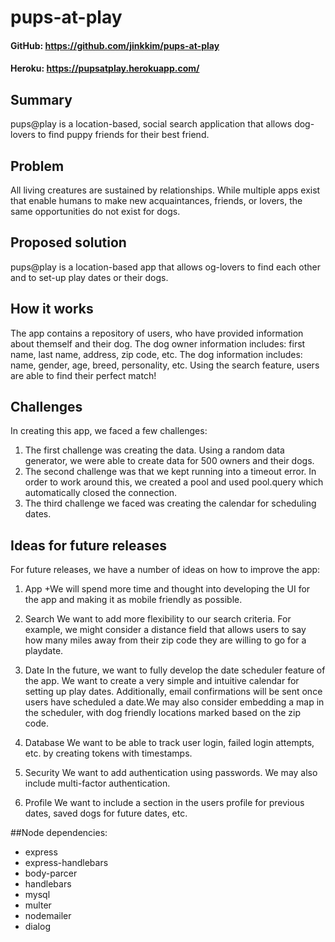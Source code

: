 # pups-at-play

#### GitHub:  https://github.com/jinkkim/pups-at-play
#### Heroku: https://pupsatplay.herokuapp.com/

## Summary

pups@play is a location-based, social search application that allows dog-lovers to find puppy friends for their best friend.


## Problem

All living creatures are sustained by relationships. While multiple apps exist that enable humans to make new acquaintances, friends, or lovers, the same opportunities do not exist for dogs.


## Proposed solution

pups@play is a location-based app that allows og-lovers to find each other and to set-up play dates or their dogs.


## How it works

The app contains a repository of users, who have provided information about themself and their dog. The dog owner information includes: first name, last name, address, zip code, etc. The dog information includes: name, gender, age, breed, personality, etc. Using the search feature, users are able to find their perfect match!


## Challenges

In creating this app, we faced a few challenges:
1. The first challenge was creating the data. Using a random data generator, we were able to create data for 500 owners and their dogs.
2. The second challenge was that we kept running into a timeout error. In order to work around this, we created a pool and used pool.query which automatically closed the connection.
3. The third challenge we faced was creating the calendar for scheduling dates.


## Ideas for future releases

For future releases, we have a number of ideas on how to improve the app:
1. App
+We will spend more time and thought into developing the UI for the app and making it as mobile friendly as possible.

2. Search
We want to add more flexibility to our search criteria. For example, we might consider a distance field that allows users to say how many miles away from their zip code they are willing to go for a playdate.

3. Date
In the future, we want to fully develop the date scheduler feature of the app. We want to create a very simple and intuitive calendar for setting up play dates. Additionally, email confirmations will be sent once users have scheduled a date.We may also consider embedding a map in the scheduler, with dog friendly locations marked based on the zip code.

4. Database
We want to be able to track user login, failed login attempts, etc. by creating tokens with timestamps.

5. Security
We want to add authentication using passwords. We may also include multi-factor authentication.

6. Profile
We want to include a section in the users profile for previous dates, saved dogs for future dates, etc.


##Node dependencies:
* express
* express-handlebars
* body-parcer
* handlebars
* mysql
* multer
* nodemailer
* dialog
